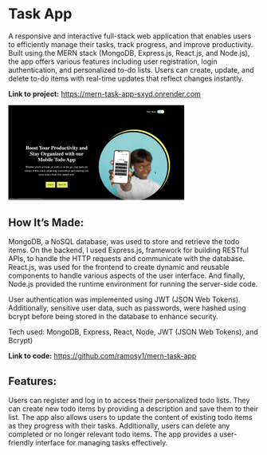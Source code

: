 # Task App #
A responsive and interactive full-stack web application that enables users to efficiently manage their tasks, track progress, and improve productivity. Built using the MERN stack (MongoDB, Express.js, React.js, and Node.js), the app offers various features including user registration, login authentication, and personalized to-do lists. Users can create, update, and delete to-do items with real-time updates that reflect changes instantly.

**Link to project:** https://mern-task-app-sxyd.onrender.com

<img src="frontend/src/images/MERN_Task_App.gif" alt="task app gif" title="MERN Task App" width="70%" height="70%">

## How It’s Made: ##
MongoDB, a NoSQL database, was used to store and retrieve the todo items. On the backend, I used Express.js, framework for building RESTful APIs, to handle the HTTP requests and communicate with the database. React.js, was used for the frontend to create dynamic and reusable components to handle various aspects of the user interface. And finally, Node.js provided the runtime environment for running the server-side code.

User authentication was implemented using JWT (JSON Web Tokens). Additionally, sensitive user data, such as passwords, were hashed using bcrypt before being stored in the database to enhance security.

Tech used: MongoDB, Express, React, Node, JWT (JSON Web Tokens), and Bcrypt)

**Link to code:** https://github.com/ramosy1/mern-task-app

## Features: ##
Users can register and log in to access their personalized todo lists. They can create new todo items by providing a description and save them to their list. The app also allows users to update the content of existing todo items as they progress with their tasks. Additionally, users can delete any completed or no longer relevant todo items. The app provides a user-friendly interface for managing tasks effectively.
